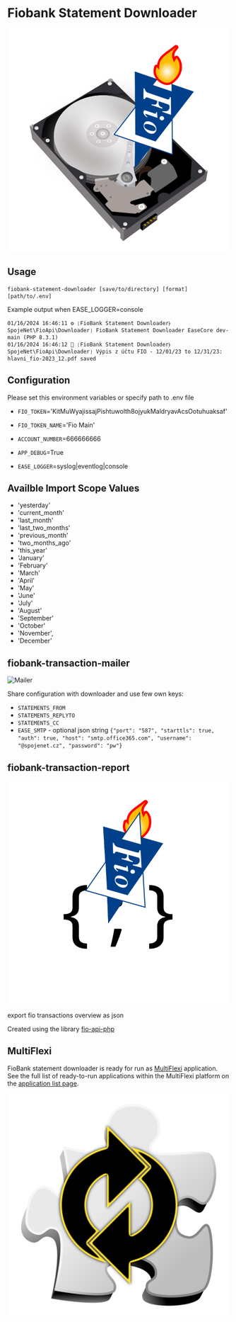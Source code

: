 Fiobank Statement Downloader
============================

![fiobank-statement-downloader](fiobank-statement-downloader.svg?raw=true)

Usage
-----

```shell
fiobank-statement-downloader [save/to/directory] [format] [path/to/.env]
```

Example output when EASE_LOGGER=console

```
01/16/2024 16:46:11 ⚙ ❲FioBank Statement Downloader⦒SpojeNet\FioApi\Downloader❳ FioBank Statement Downloader EaseCore dev-main (PHP 8.3.1)
01/16/2024 16:46:12 🌼 ❲FioBank Statement Downloader⦒SpojeNet\FioApi\Downloader❳ Výpis z účtu FIO - 12/01/23 to 12/31/23: hlavni_fio-2023_12.pdf saved
```

Configuration
-------------

Please set this environment variables or specify path to .env file

* `FIO_TOKEN`='KitMuWyajissajPishtuwolth8ojyukMaldryavAcsOotuhuaksaf'
* `FIO_TOKEN_NAME`='Fio Main'
* `ACCOUNT_NUMBER`=666666666


* `APP_DEBUG`=True
* `EASE_LOGGER`=syslog|eventlog|console

Availble Import Scope Values
----------------------------

* 'yesterday'
* 'current_month'
* 'last_month'
* 'last_two_months'
* 'previous_month'
* 'two_months_ago'
* 'this_year'
* 'January'
* 'February'
* 'March'
* 'April'
* 'May'
* 'June'
* 'July'
* 'August'
* 'September'
* 'October'
* 'November',
* 'December'

fiobank-transaction-mailer
--------------------------

![Mailer](fiobank-statement-mailer.svg?raw=true)

Share configuration with downloader and use few own keys:

* `STATEMENTS_FROM`
* `STATEMENTS_REPLYTO`
* `STATEMENTS_CC`
* `EASE_SMTP` - optional json string `{"port": "587", "starttls": true, "auth": true, "host": "smtp.office365.com", "username": "@spojenet.cz", "password": "pw"}`


fiobank-transaction-report
--------------------------

![Report](fiobank-transaction-report.svg?raw=true)


export fio transactions overview as json


Created using the library [fio-api-php](https://github.com/mhujer/fio-api-php)

MultiFlexi
----------

FioBank statement downloader is ready for run as [MultiFlexi](https://multiflexi.eu) application.
See the full list of ready-to-run applications within the MultiFlexi platform on the [application list page](https://www.multiflexi.eu/apps.php).

[![MultiFlexi App](https://github.com/VitexSoftware/MultiFlexi/blob/main/doc/multiflexi-app.svg)](https://www.multiflexi.eu/apps.php)
